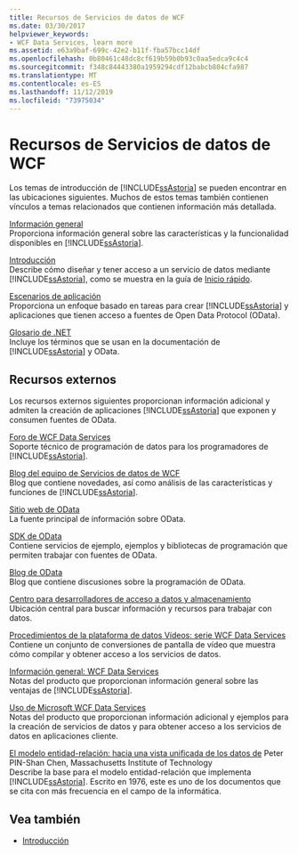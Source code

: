 ```yaml
---
title: Recursos de Servicios de datos de WCF
ms.date: 03/30/2017
helpviewer_keywords:
- WCF Data Services, learn more
ms.assetid: e63a9baf-699c-42e2-b11f-fba57bcc14df
ms.openlocfilehash: 0b80461c48dc8cf619b59b0b93c0aa5edca9c4c4
ms.sourcegitcommit: f348c84443380a1959294cdf12babcb804cfa987
ms.translationtype: MT
ms.contentlocale: es-ES
ms.lasthandoff: 11/12/2019
ms.locfileid: "73975034"
---
```

# <a name="wcf-data-services-resources"></a>Recursos de Servicios de datos de WCF
Los temas de introducción de [!INCLUDE[ssAstoria](../../../../includes/ssastoria-md.md)] se pueden encontrar en las ubicaciones siguientes. Muchos de estos temas también contienen vínculos a temas relacionados que contienen información más detallada.  
  
 [Información general](wcf-data-services-overview.md)  
 Proporciona información general sobre las características y la funcionalidad disponibles en [!INCLUDE[ssAstoria](../../../../includes/ssastoria-md.md)].  
  
 [Introducción](../adonet/ef/getting-started.md)  
 Describe cómo diseñar y tener acceso a un servicio de datos mediante [!INCLUDE[ssAstoria](../../../../includes/ssastoria-md.md)], como se muestra en la guía de [Inicio rápido](quickstart-wcf-data-services.md).  
  
 [Escenarios de aplicación](application-scenarios-wcf-data-services.md)  
 Proporciona un enfoque basado en tareas para crear [!INCLUDE[ssAstoria](../../../../includes/ssastoria-md.md)] y aplicaciones que tienen acceso a fuentes de Open Data Protocol (OData).  
  
 [Glosario de .NET](../../../standard/glossary.md)  
 Incluye los términos que se usan en la documentación de [!INCLUDE[ssAstoria](../../../../includes/ssastoria-md.md)] y OData.  
  
## <a name="external-resources"></a>Recursos externos  
 Los recursos externos siguientes proporcionan información adicional y admiten la creación de aplicaciones [!INCLUDE[ssAstoria](../../../../includes/ssastoria-md.md)] que exponen y consumen fuentes de OData.  
  
 [Foro de WCF Data Services](https://go.microsoft.com/fwlink/?LinkId=150512)  
 Soporte técnico de programación de datos para los programadores de [!INCLUDE[ssAstoria](../../../../includes/ssastoria-md.md)].  
  
 [Blog del equipo de Servicios de datos de WCF](https://go.microsoft.com/fwlink/?LinkId=150511)  
 Blog que contiene novedades, así como análisis de las características y funciones de [!INCLUDE[ssAstoria](../../../../includes/ssastoria-md.md)].  
  
 [Sitio web de OData](https://go.microsoft.com/fwlink/?LinkID=184554)  
 La fuente principal de información sobre OData.  
  
 [SDK de OData](https://go.microsoft.com/fwlink/?LinkID=185248)  
 Contiene servicios de ejemplo, ejemplos y bibliotecas de programación que permiten trabajar con fuentes de OData.  
  
 [Blog de OData](https://go.microsoft.com/fwlink/?LinkId=185868)  
 Blog que contiene discusiones sobre la programación de OData.  
  
 [Centro para desarrolladores de acceso a datos y almacenamiento](https://go.microsoft.com/fwlink/?LinkId=91903)  
 Ubicación central para buscar información y recursos para trabajar con datos.  
  
 [Procedimientos de la plataforma de datos Vídeos: serie WCF Data Services](https://go.microsoft.com/fwlink/?LinkId=124600)  
 Contiene un conjunto de conversiones de pantalla de vídeo que muestra cómo compilar y obtener acceso a los servicios de datos.  
  
 [Información general: WCF Data Services](https://go.microsoft.com/fwlink/?LinkID=131074)  
 Notas del producto que proporcionan información general sobre las ventajas de [!INCLUDE[ssAstoria](../../../../includes/ssastoria-md.md)].  
  
 [Uso de Microsoft WCF Data Services](https://go.microsoft.com/fwlink/?LinkID=131075)  
 Notas del producto que proporcionan información adicional y ejemplos para la creación de servicios de datos y para obtener acceso a los servicios de datos en aplicaciones cliente.  
  
 [El modelo entidad-relación: hacia una vista unificada de los datos de](https://go.microsoft.com/fwlink/?LinkId=91909) Peter PIN-Shan Chen, Massachusetts Institute of Technology  
 Describe la base para el modelo entidad-relación que implementa [!INCLUDE[ssAstoria](../../../../includes/ssastoria-md.md)]. Escrito en 1976, este es uno de los documentos que se cita con más frecuencia en el campo de la informática.  
  
## <a name="see-also"></a>Vea también

- [Introducción](getting-started-with-wcf-data-services.md)
